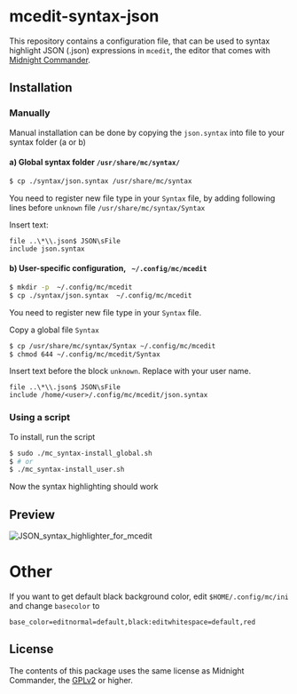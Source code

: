 # mcedit-syntax-json
This repository contains a configuration file, that can be used to syntax
highlight JSON (.json) expressions in `mcedit`, the editor that comes with [Midnight Commander](https://midnight-commander.org).

## Installation
### Manually
Manual installation can be done by copying the `json.syntax` into file to your syntax folder (a or b)

#### a) Global syntax folder `/usr/share/mc/syntax/`

```bash
$ cp ./syntax/json.syntax /usr/share/mc/syntax
```

You need to register new file type in your `Syntax` file, by adding following lines before `unknown` file `/usr/share/mc/syntax/Syntax` 

Insert text:

```
file ..\*\\.json$ JSON\sFile
include json.syntax
```

#### b) User-specific configuration, ` ~/.config/mc/mcedit`

```bash
$ mkdir -p  ~/.config/mc/mcedit
$ cp ./syntax/json.syntax  ~/.config/mc/mcedit
```

You need to register new file type in your `Syntax` file.

Copy a global file `Syntax`

```bash
$ cp /usr/share/mc/syntax/Syntax ~/.config/mc/mcedit
$ chmod 644 ~/.config/mc/mcedit/Syntax
```

Insert text before the block `unknown`. Replace <user> with your user name.

```
file ..\*\\.json$ JSON\sFile
include /home/<user>/.config/mc/mcedit/json.syntax
```

### Using a script
To install, run the script

```bash
$ sudo ./mc_syntax-install_global.sh
$ # or
$ ./mc_syntax-install_user.sh
```

Now the syntax highlighting should work

## Preview
![JSON_syntax_highlighter_for_mcedit](https://github.com/neosy/mcedit-syntax-json/assets/105918329/497c637a-2826-4f3e-bbe5-ce76d2765661)

# Other
If you want to get default black background color, edit `$HOME/.config/mc/ini` and change `basecolor` to

    base_color=editnormal=default,black:editwhitespace=default,red

## License
The contents of this package uses the same license as Midnight Commander, the [GPLv2](https://www.gnu.org/licenses/gpl-2.0.en.html) or higher.

